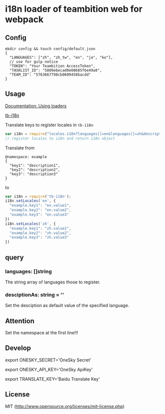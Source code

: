 # i18n loader of teambition web for webpack

## Config
```
mkdir config && touch config/default.json
{
  "LANGUAGES": ["zh", "zh_tw", "en", "ja", "ko"],
  // use for gulp notice
  "TOKEN": "Your Teambition AccessToken",
  "TASKLIST_ID": "5809ebecad0e08685f6e49a8",
  "TEAM_ID": "5763667798cb0609458bacdd"
}
```

## Usage

[Documentation: Using loaders](http://webpack.github.io/docs/using-loaders.html)

[tb-i18n](https://github.com/teambition/tb-i18n)

Translate keys to register locales in `tb-i18n`

``` javascript
var i18n = require("locales.i18n?languages[]=en&languages[]=zh&descriptionAs=zh");
// register locales to i18n and return i18n object
```

Translate from

```
@namespace: example
{
  "key1": "description1",
  "key2": "description2",
  "key3": "description3"
}
```

to

```javascript
var i18n = require('tb-i18n');
i18n.setLocales('en', {
  "example.key1": "en.value1",
  "example.key2": "en.value2",
  "example.key3": "en.value3"
})
i18n.setLocales('zh', {
  "example.key1": "zh.value1",
  "example.key2": "zh.value2",
  "example.key3": "zh.value3"
})
```

## query

### languages: []string
The string array of languages those to register.

### desciptionAs: string = ''
Set the desciption as default value of the specified language.


## Attention
Set the namespace at the first line!!!

## Develop
export ONESKY_SECRET='OneSky Secret'

export ONESKY_API_KEY='OneSky ApiKey'

export TRANSLATE_KEY='Baidu Translate Key'

## License

MIT (http://www.opensource.org/licenses/mit-license.php)
